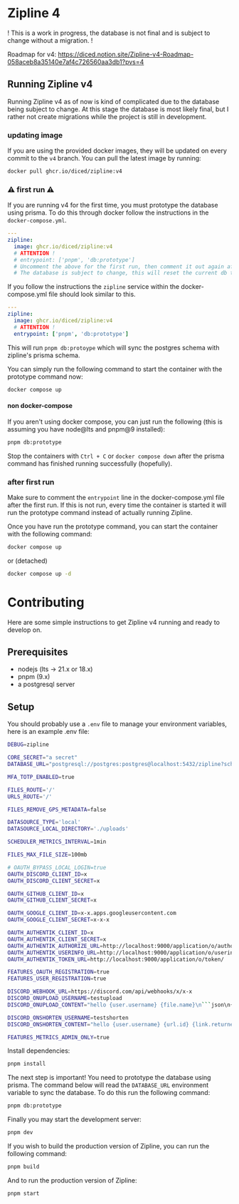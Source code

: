 # Zipline 4

! This is a work in progress, the database is not final and is subject to change without a migration. !

Roadmap for v4: https://diced.notion.site/Zipline-v4-Roadmap-058aceb8a35140e7af4c726560aa3db1?pvs=4

## Running Zipline v4

Running Zipline v4 as of now is kind of complicated due to the database being subject to change. At this stage the database is most likely final, but I rather not create migrations while the project is still in development.

### updating image

If you are using the provided docker images, they will be updated on every commit to the `v4` branch. You can pull the latest image by running:

```bash
docker pull ghcr.io/diced/zipline:v4
```

### ⚠ first run ⚠

If you are running v4 for the first time, you must prototype the database using prisma. To do this through docker follow the instructions in the `docker-compose.yml`.

```yml
---
zipline:
  image: ghcr.io/diced/zipline:v4
  # ATTENTION !
  # entrypoint: ['pnpm', 'db:prototype']
  # Uncomment the above for the first run, then comment it out again after it runs once.
  # The database is subject to change, this will reset the current db to match the prisma schema.
```

If you follow the instructions the `zipline` service within the docker-compose.yml file should look similar to this.

```yml
---
zipline:
  image: ghcr.io/diced/zipline:v4
  # ATTENTION !
  entrypoint: ['pnpm', 'db:prototype']
```

This will run `pnpm db:protoype` which will sync the postgres schema with zipline's prisma schema.

You can simply run the following command to start the container with the prototype command now:

```bash
docker compose up
```

#### non docker-compose

If you aren't using docker compose, you can just run the following (this is assuming you have node@lts and pnpm@9 installed):

```bash
pnpm db:prototype
```

Stop the containers with `Ctrl + C` or `docker compose down` after the prisma command has finished running successfully (hopefully).

### after first run

Make sure to comment the `entrypoint` line in the docker-compose.yml file after the first run. If this is not run, every time the container is started it will run the prototype command instead of actually running Zipline.

Once you have run the prototype command, you can start the container with the following command:

```bash
docker compose up
```

or (detached)

```bash
docker compose up -d
```

# Contributing

Here are some simple instructions to get Zipline v4 running and ready to develop on.

## Prerequisites

- nodejs (lts -> 21.x or 18.x)
- pnpm (9.x)
- a postgresql server

## Setup

You should probably use a `.env` file to manage your environment variables, here is an example .env file:

````bash
DEBUG=zipline

CORE_SECRET="a secret"
DATABASE_URL="postgresql://postgres:postgres@localhost:5432/zipline?schema=public"

MFA_TOTP_ENABLED=true

FILES_ROUTE='/'
URLS_ROUTE='/'

FILES_REMOVE_GPS_METADATA=false

DATASOURCE_TYPE='local'
DATASOURCE_LOCAL_DIRECTORY='./uploads'

SCHEDULER_METRICS_INTERVAL=1min

FILES_MAX_FILE_SIZE=100mb

# OAUTH_BYPASS_LOCAL_LOGIN=true
OAUTH_DISCORD_CLIENT_ID=x
OAUTH_DISCORD_CLIENT_SECRET=x

OAUTH_GITHUB_CLIENT_ID=x
OAUTH_GITHUB_CLIENT_SECRET=x

OAUTH_GOOGLE_CLIENT_ID=x-x.apps.googleusercontent.com
OAUTH_GOOGLE_CLIENT_SECRET=x-x-x

OAUTH_AUTHENTIK_CLIENT_ID=x
OAUTH_AUTHENTIK_CLIENT_SECRET=x
OAUTH_AUTHENTIK_AUTHORIZE_URL=http://localhost:9000/application/o/authorize/
OAUTH_AUTHENTIK_USERINFO_URL=http://localhost:9000/application/o/userinfo/
OAUTH_AUTHENTIK_TOKEN_URL=http://localhost:9000/application/o/token/

FEATURES_OAUTH_REGISTRATION=true
FEATURES_USER_REGISTRATION=true

DISCORD_WEBHOOK_URL=https://discord.com/api/webhooks/x/x-x
DISCORD_ONUPLOAD_USERNAME=testupload
DISCORD_ONUPLOAD_CONTENT="hello {user.username} {file.name}\n```json\n{debug.jsonf}\n```"

DISCORD_ONSHORTEN_USERNAME=testshorten
DISCORD_ONSHORTEN_CONTENT="hello {user.username} {url.id} {link.returned} {url.createdAt::locale::en-UK,Pacific/Auckland}\n```json\n{debug.jsonf}\n```"

FEATURES_METRICS_ADMIN_ONLY=true
````

Install dependencies:

```bash
pnpm install
```

The next step is important! You need to prototype the database using prisma. The command below will read the `DATABASE_URL` environment variable to sync the database. To do this run the following command:

```bash
pnpm db:prototype
```

Finally you may start the development server:

```bash
pnpm dev
```

If you wish to build the production version of Zipline, you can run the following command:

```bash
pnpm build
```

And to run the production version of Zipline:

```bash
pnpm start
```
